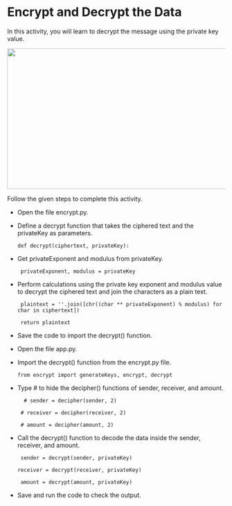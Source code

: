Encrypt and Decrypt the Data
======================


In this activity, you will learn to decrypt the message using the private key value.


<img src= "https://s3-whjr-curriculum-uploads.whjr.online/501e9e1e-d9c9-4362-a46a-f972dd76d1dc.gif" width = "658" height = "324">




Follow the given steps to complete this activity.


* Open the file encrypt.py.


* Define a decrypt function that takes the ciphered text and the privateKey as parameters.


    `def decrypt(ciphertext, privateKey):`


* Get privateExponent and modulus from privateKey.


    ` privateExponent, modulus = privateKey`


* Perform calculations using the private key exponent and modulus value to decrypt the ciphered text and join the characters as a plain text.
 
  ` plaintext = ''.join([chr((char ** privateExponent) % modulus) for char in ciphertext])`


    ` return plaintext`


* Save the code to import the decrypt() function.
   


* Open the file app.py.
* Import the decrypt() function from the encrypt.py file. 

    `from encrypt import generateKeys, encrypt, decrypt`


* Type # to hide the decipher() functions of sender, receiver, and amount.  


    `  # sender = decipher(sender, 2)`
    
    ` # receiver = decipher(receiver, 2)`
    
    `  # amount = decipher(amount, 2) `


* Call the decrypt() function to decode the data inside the sender, receiver, and amount.  


    ` sender = decrypt(sender, privateKey)`
    
    ` receiver = decrypt(receiver, privateKey)  `
    
    ` amount = decrypt(amount, privateKey)`


* Save and run the code to check the output.
